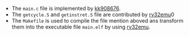 - The `main.c` file is implemented by [kk908676](https://hackmd.io/@c3WNnG7RRK2J17ifSiezZA/H1jhh2t6n).
- The `getcycle.S` and `getinstret.S` file are contributed by [rv32emu](https://github.com/sysprog21/rv32emu/tree/master/tests/perfcounter)0
- The `Makefile` is used to compile the file mention aboved ans transform them into the executable file `main.elf` by using [rv32emu](https://github.com/sysprog21/rv32emu).
